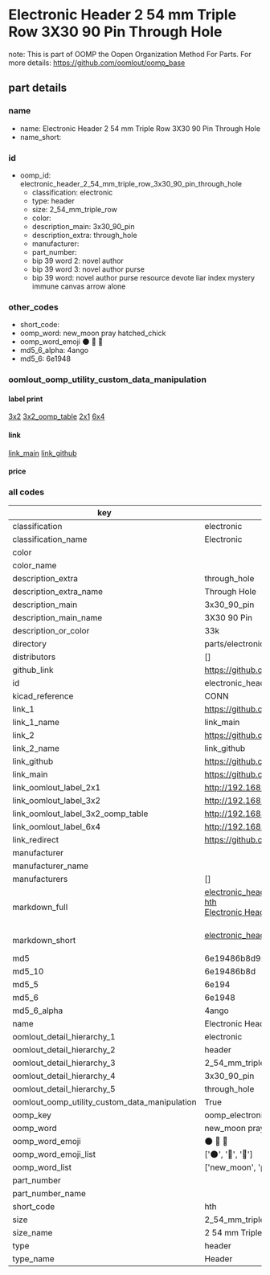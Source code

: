 # Electronic Header 2 54 mm Triple Row 3X30 90 Pin Through Hole  

note: This is part of OOMP the Oopen Organization Method For Parts. For more details: https://github.com/oomlout/oomp_base

##  part details
  







### name
* name: Electronic Header 2 54 mm Triple Row 3X30 90 Pin Through Hole
* name_short: 
### id
* oomp_id: electronic_header_2_54_mm_triple_row_3x30_90_pin_through_hole
  * classification: electronic
  * type: header
  * size: 2_54_mm_triple_row
  * color: 
  * description_main: 3x30_90_pin
  * description_extra: through_hole
  * manufacturer: 
  * part_number: 
  * bip 39 word 2: novel author
  * bip 39 word 3: novel author purse
  * bip 39 word: novel author purse resource devote liar index mystery immune canvas arrow alone

### other_codes
* short_code: 
* oomp_word: new_moon pray hatched_chick
* oomp_word_emoji :new_moon: :pray: :hatched_chick:
* md5_6_alpha: 4ango
* md5_6: 6e1948






### oomlout_oomp_utility_custom_data_manipulation
#### label print
[3x2](http://192.168.1.245:1112/?label=oomp%204ango)
[3x2_oomp_table](http://192.168.1.108:1112/?label=oomp%204ango)
[2x1](http://192.168.1.242:1112/?label=oomp%204ango)
[6x4](http://192.168.1.55:1112/?label=oomp%204ango)    

#### link

[link_main](https://github.com/oomlout/oomlout_oomp_version_1_messy/tree/main/parts/electronic_header_2_54_mm_triple_row_3x30_90_pin_through_hole) [link_github](https://github.com/oomlout/oomlout_oomp_version_1_messy/tree/main/parts/electronic_header_2_54_mm_triple_row_3x30_90_pin_through_hole)                             

#### price







### all codes 
| key | value |  
| --- | --- |  
| classification | electronic |  
| classification_name | Electronic |  
| color |  |  
| color_name |  |  
| description_extra | through_hole |  
| description_extra_name | Through Hole |  
| description_main | 3x30_90_pin |  
| description_main_name | 3X30 90 Pin |  
| description_or_color | 33k |  
| directory | parts/electronic_header_2_54_mm_triple_row_3x30_90_pin_through_hole |  
| distributors | [] |  
| github_link | https://github.com/oomlout/oomlout_oomp_part_src/tree/main/parts/electronic_header_2_54_mm_triple_row_3x30_90_pin_through_hole |  
| id | electronic_header_2_54_mm_triple_row_3x30_90_pin_through_hole |  
| kicad_reference | CONN |  
| link_1 | https://github.com/oomlout/oomlout_oomp_version_1_messy/tree/main/parts/electronic_header_2_54_mm_triple_row_3x30_90_pin_through_hole |  
| link_1_name | link_main |  
| link_2 | https://github.com/oomlout/oomlout_oomp_version_1_messy/tree/main/parts/electronic_header_2_54_mm_triple_row_3x30_90_pin_through_hole |  
| link_2_name | link_github |  
| link_github | https://github.com/oomlout/oomlout_oomp_version_1_messy/tree/main/parts/electronic_header_2_54_mm_triple_row_3x30_90_pin_through_hole |  
| link_main | https://github.com/oomlout/oomlout_oomp_version_1_messy/tree/main/parts/electronic_header_2_54_mm_triple_row_3x30_90_pin_through_hole |  
| link_oomlout_label_2x1 | http://192.168.1.242:1112/?label=oomp%204ango |  
| link_oomlout_label_3x2 | http://192.168.1.245:1112/?label=oomp%204ango |  
| link_oomlout_label_3x2_oomp_table | http://192.168.1.108:1112/?label=oomp%204ango |  
| link_oomlout_label_6x4 | http://192.168.1.55:1112/?label=oomp%204ango |  
| link_redirect | https://github.com/oomlout/oomlout_oomp_version_1_messy/tree/main/parts/electronic_header_2_54_mm_triple_row_3x30_90_pin_through_hole |  
| manufacturer |  |  
| manufacturer_name |  |  
| manufacturers | [] |  
| markdown_full | [electronic_header_2_54_mm_triple_row_3x30_90_pin_through_hole](none)<br>[hth](none)<br>[Electronic Header 2 54 Mm Triple Row 3X30 90 Pin Through Hole](none)<br><br> |  
| markdown_short | [electronic_header_2_54_mm_triple_row_3x30_90_pin_through_hole](none)<br><br> |  
| md5 | 6e19486b8d926e5a031e6b795d03dcb8 |  
| md5_10 | 6e19486b8d |  
| md5_5 | 6e194 |  
| md5_6 | 6e1948 |  
| md5_6_alpha | 4ango |  
| name | Electronic Header 2 54 mm Triple Row 3X30 90 Pin Through Hole |  
| oomlout_detail_hierarchy_1 | electronic |  
| oomlout_detail_hierarchy_2 | header |  
| oomlout_detail_hierarchy_3 | 2_54_mm_triple_row |  
| oomlout_detail_hierarchy_4 | 3x30_90_pin |  
| oomlout_detail_hierarchy_5 | through_hole |  
| oomlout_oomp_utility_custom_data_manipulation | True |  
| oomp_key | oomp_electronic_header_2_54_mm_triple_row_3x30_90_pin_through_hole |  
| oomp_word | new_moon pray hatched_chick |  
| oomp_word_emoji | :new_moon: :pray: :hatched_chick: |  
| oomp_word_emoji_list | [':new_moon:', ':pray:', ':hatched_chick:'] |  
| oomp_word_list | ['new_moon', 'pray', 'hatched_chick'] |  
| part_number |  |  
| part_number_name |  |  
| short_code | hth |  
| size | 2_54_mm_triple_row |  
| size_name | 2 54 mm Triple Row |  
| type | header |  
| type_name | Header |  
